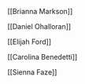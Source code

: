[[Brianna Markson]]

[[Daniel Ohalloran]]

[[Elijah Ford]]

[[Carolina Benedetti]]

[[Sienna Faze]]
